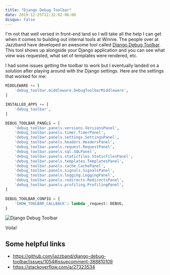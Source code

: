 ```yaml
---
title: "Django Debug Toolbar"
date: 2019-12-25T22:32:02-06:00
disqus: false
---
```

I'm not that well versed in front-end land so I will take all the help I can get when it comes to building out internal tools at Winnie. The people over at Jazzband have developed an awesome tool called <a href="https://github.com/jazzband/django-debug-toolbar" target="_blank">Django Debug Toolbar</a>. This tool shows up alongside your Django application and you can see what view was requested, what set of templates were rendered, etc.

I had some issues getting the toolbar to work but I eventually landed on a solution after playing around with the Django settings. Here are the settings that worked for me:

```python
MIDDLEWARE += [
    'debug_toolbar.middleware.DebugToolbarMiddleware',
]

INSTALLED_APPS += [
    'debug_toolbar',
]

DEBUG_TOOLBAR_PANELS = [
    'debug_toolbar.panels.versions.VersionsPanel',
    'debug_toolbar.panels.timer.TimerPanel',
    'debug_toolbar.panels.settings.SettingsPanel',
    'debug_toolbar.panels.headers.HeadersPanel',
    'debug_toolbar.panels.request.RequestPanel',
    'debug_toolbar.panels.sql.SQLPanel',
    'debug_toolbar.panels.staticfiles.StaticFilesPanel',
    'debug_toolbar.panels.templates.TemplatesPanel',
    'debug_toolbar.panels.cache.CachePanel',
    'debug_toolbar.panels.signals.SignalsPanel',
    'debug_toolbar.panels.logging.LoggingPanel',
    'debug_toolbar.panels.redirects.RedirectsPanel',
    'debug_toolbar.panels.profiling.ProfilingPanel',
]

DEBUG_TOOLBAR_CONFIG = {
    'SHOW_TOOLBAR_CALLBACK': lambda _request: DEBUG,
}
```

![Django Debug Toolbar](/django-debug-toolbar.png)

Voila!

## Some helpful links
* https://github.com/jazzband/django-debug-toolbar/issues/1054#issuecomment-388810109
* https://stackoverflow.com/a/27323534

